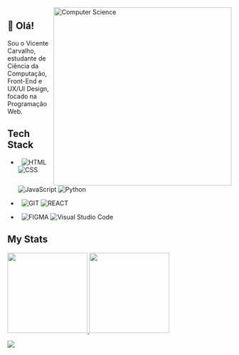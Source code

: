 <img src="https://github.com/vicenttcarvalho/assets/blob/main/front-end-code2.0.png" min-width="400px" max-width="400px" width="400px" align="right" alt="Computer Science">

## 👋 Olá!

<p align="left"> 
  Sou o Vicente Carvalho, estudante de Ciência da Computação, Front-End e UX/UI Design, focado na Programação Web.
</p>

  ## Tech Stack
  - &nbsp;
  ![HTML](https://img.shields.io/badge/Html-05122A?style=for-the-badge&logo=html5&logoColor=white)
  ![CSS](https://img.shields.io/badge/Css-05122A?style=for-the-badge&logo=css3&logoColor=white)
  ![JavaScript](https://img.shields.io/badge/JavaScript-05122A?style=for-the-badge&logo=javascript&logoColor=White)
  ![Python](https://img.shields.io/badge/Python-05122A?style=for-the-badge&logo=python&logoColor=White)
   
  - &nbsp;
  ![GIT](https://img.shields.io/badge/Git-05122A?style=for-the-badge&logo=git&logoColor=white)
  ![REACT](https://img.shields.io/badge/React-05122A?style=for-the-badge&logo=react&logoColor=white)
  
  - &nbsp;
  ![FIGMA](https://img.shields.io/badge/Figma-05122A?style=for-the-badge&logo=figma&logoColor=white)
  ![Visual Studio Code](https://img.shields.io/badge/Visual%20Studio%20Code-05122A?style=for-the-badge&logo=visual-studio-code&logoColor=white)
  
  ## My Stats
<p>
<a href="https://github.com/vicenttcarvalho">
  <img height="180em" src="https://github-readme-stats.vercel.app/api?username=vicenttcarvalho&show_icons=true&theme=radical" />
  <img height="180em" src="https://github-readme-stats-eight-theta.vercel.app/api/top-langs/?username=vicenttcarvalho&layout=compact&langs_count=8&theme=algolia"/>
</a>
</p>

![](https://komarev.com/ghpvc/?username=vicenttcarvalho&color=blue&style=flat)
